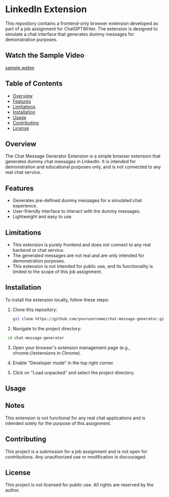 # LinkedIn Extension

This repository contains a frontend-only browser extension developed as part of a job assignment for ChatGPTWriter. The extension is designed to simulate a chat interface that generates dummy messages for demonstration purposes.

## Watch the Sample Video
[sample.webm](https://github.com/user-attachments/assets/a8d414c2-0542-4c30-9e5c-4365744abcec)

## Table of Contents

- [Overview](#overview)
- [Features](#features)
- [Limitations](#limitations)
- [Installation](#installation)
- [Usage](#usage)
- [Contributing](#contributing)
- [License](#license)

## Overview

The Chat Message Generator Extension is a simple browser extension that generates dummy chat messages in LinkedIn. It is intended for demonstration and educational purposes only, and is not connected to any real chat service.

## Features

- Generates pre-defined dummy messages for a simulated chat experience.
- User-friendly interface to interact with the dummy messages.
- Lightweight and easy to use.

## Limitations

- This extension is purely frontend and does not connect to any real backend or chat service.
- The generated messages are not real and are only intended for demonstration purposes.
- This extension is not intended for public use, and its functionality is limited to the scope of this job assignment.

## Installation

To install the extension locally, follow these steps:

1. Clone this repository:

   ```bash
   git clone https://github.com/yourusername/chat-message-generator.git
   ```

2. Navigate to the project directory:

```bash
 cd chat-message-generator
```

3. Open your browser's extension management page (e.g., chrome://extensions in Chrome).

4. Enable "Developer mode" in the top right corner.

5. Click on "Load unpacked" and select the project directory.

## Usage

## Notes

This extension is not functional for any real chat applications and is intended solely for the purpose of this assignment.

## Contributing

This project is a submission for a job assignment and is not open for contributions. Any unauthorized use or modification is discouraged.

## License

This project is not licensed for public use. All rights are reserved by the author.
